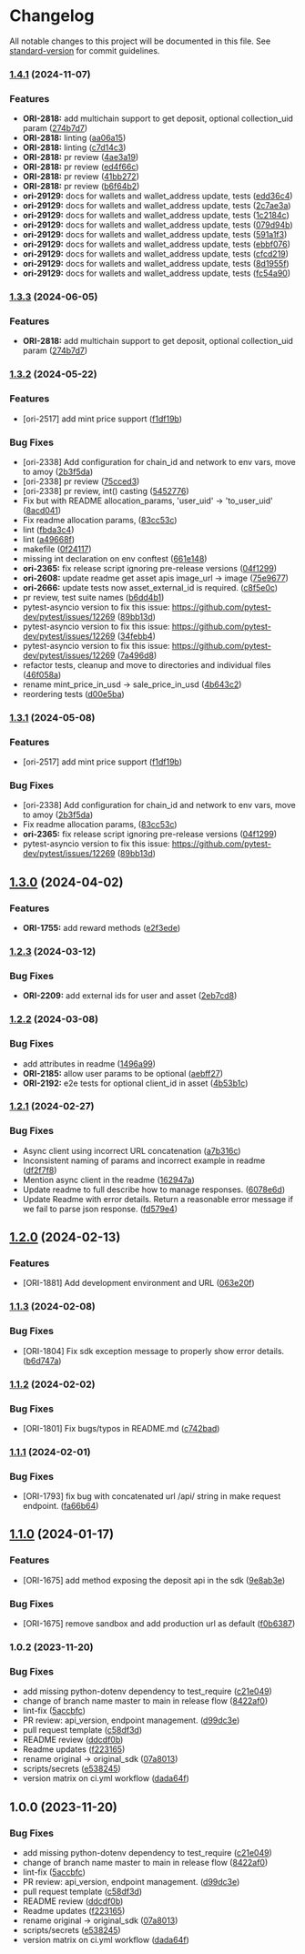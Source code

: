 # Changelog

All notable changes to this project will be documented in this file. See [standard-version](https://github.com/conventional-changelog/standard-version) for commit guidelines.

### [1.4.1](https://github.com/getoriginal/original-python/compare/v1.3.2...v1.4.1) (2024-11-07)


### Features

* **ORI-2818:** add multichain support to get deposit, optional collection_uid param ([274b7d7](https://github.com/getoriginal/original-python/commit/274b7d79a9f456b4b6710b72ceda1ed585eafd09))
* **ORI-2818:** linting ([aa06a15](https://github.com/getoriginal/original-python/commit/aa06a15129dad5fa968985200fb7b218f12e827d))
* **ORI-2818:** linting ([c7d14c3](https://github.com/getoriginal/original-python/commit/c7d14c3da4819b9e8ed3c2a2e51718b859719383))
* **ORI-2818:** pr review ([4ae3a19](https://github.com/getoriginal/original-python/commit/4ae3a19d79ac8c3af6d3ddac82551ba7b21fa800))
* **ORI-2818:** pr review ([ed4f66c](https://github.com/getoriginal/original-python/commit/ed4f66c430e55f31d7423332dd6e3790c05c7ead))
* **ORI-2818:** pr review ([41bb272](https://github.com/getoriginal/original-python/commit/41bb27202e6120fef767d300d8893fc7034eaa32))
* **ORI-2818:** pr review ([b6f64b2](https://github.com/getoriginal/original-python/commit/b6f64b2b189919cb012138505390a7b2f9bf1365))
* **ori-29129:** docs for wallets and wallet_address update, tests ([edd36c4](https://github.com/getoriginal/original-python/commit/edd36c4fe324c86787513f9d1e876b2429b4bf76))
* **ori-29129:** docs for wallets and wallet_address update, tests ([2c7ae3a](https://github.com/getoriginal/original-python/commit/2c7ae3add3471c7b0655d187790b24bc182dca33))
* **ori-29129:** docs for wallets and wallet_address update, tests ([1c2184c](https://github.com/getoriginal/original-python/commit/1c2184ce3007af5ca496a9bc252020a8027175c5))
* **ori-29129:** docs for wallets and wallet_address update, tests ([079d94b](https://github.com/getoriginal/original-python/commit/079d94b2ec18793cd92c06762af6066f5cd181e6))
* **ori-29129:** docs for wallets and wallet_address update, tests ([591a1f3](https://github.com/getoriginal/original-python/commit/591a1f3c7d375756775c00760e434c00c2378300))
* **ori-29129:** docs for wallets and wallet_address update, tests ([ebbf076](https://github.com/getoriginal/original-python/commit/ebbf0764769df2eaa202f9f08a928a1d8b912909))
* **ori-29129:** docs for wallets and wallet_address update, tests ([cfcd219](https://github.com/getoriginal/original-python/commit/cfcd219dbc6d8a1d8c4f9aca1dff42971007b90c))
* **ori-29129:** docs for wallets and wallet_address update, tests ([8d1955f](https://github.com/getoriginal/original-python/commit/8d1955f361af6aff8743652d444db6a959c30558))
* **ori-29129:** docs for wallets and wallet_address update, tests ([fc54a90](https://github.com/getoriginal/original-python/commit/fc54a90ac59c08223e90ef8daf4f936de4f10d08))

### [1.3.3](https://github.com/getoriginal/original-python/compare/v1.3.2...v1.3.3) (2024-06-05)


### Features

* **ORI-2818:** add multichain support to get deposit, optional collection_uid param ([274b7d7](https://github.com/getoriginal/original-python/commit/274b7d79a9f456b4b6710b72ceda1ed585eafd09))

### [1.3.2](https://github.com/getoriginal/original-python/compare/v1.3.0...v1.3.2) (2024-05-22)


### Features

* [ori-2517] add mint price support ([f1df19b](https://github.com/getoriginal/original-python/commit/f1df19ba53d0d2b89a8cf9d8989a13eceecfb766))


### Bug Fixes

* [ori-2338] Add configuration for chain_id and network to env vars, move to amoy ([2b3f5da](https://github.com/getoriginal/original-python/commit/2b3f5dafe5f9e2b916dd71f03a30973bc12dd26b))
* [ori-2338] pr review ([75cced3](https://github.com/getoriginal/original-python/commit/75cced33754d6e609ae589facc5b27581e3f019f))
* [ori-2338] pr review, int() casting ([5452776](https://github.com/getoriginal/original-python/commit/545277605edbc2d3a8531e85662de4f4c51ce584))
* Fix but with README allocation_params, 'user_uid' -> 'to_user_uid' ([8acd041](https://github.com/getoriginal/original-python/commit/8acd041da414b8a42fc8528c0444bd3ed800a8c3))
* Fix readme allocation params, ([83cc53c](https://github.com/getoriginal/original-python/commit/83cc53c5e14e4f3530345ce0dd35e4b5306bfa22))
* lint ([fbda3c4](https://github.com/getoriginal/original-python/commit/fbda3c497ee710563ccb4db6f3b28403a371ca97))
* lint ([a49668f](https://github.com/getoriginal/original-python/commit/a49668f30afd98593f5c556a8a42dc1e9aa5b576))
* makefile ([0f24117](https://github.com/getoriginal/original-python/commit/0f24117bcd02e71e2bdd4fa07f863eacdd1c8ffc))
* missing int declaration on env conftest ([661e148](https://github.com/getoriginal/original-python/commit/661e148bd40b3db245d40840bf1dba9221927b46))
* **ori-2365:** fix release script ignoring pre-release versions ([04f1299](https://github.com/getoriginal/original-python/commit/04f1299eb557c6d5a3ab84ee3a615e6d2cba8b1d))
* **ori-2608:** update readme get asset apis image_url -> image ([75e9677](https://github.com/getoriginal/original-python/commit/75e9677b601ce979c36997740f43e3ca3e144788))
* **ori-2666:** update tests now asset_external_id is required. ([c8f5e0c](https://github.com/getoriginal/original-python/commit/c8f5e0c5ba377bc35c743d901d41559b3ae7386f))
* pr review, test suite names ([b6dd4b1](https://github.com/getoriginal/original-python/commit/b6dd4b1ab84388ca80df60877cd6651677340b8d))
* pytest-asyncio version to fix this issue: https://github.com/pytest-dev/pytest/issues/12269 ([89bb13d](https://github.com/getoriginal/original-python/commit/89bb13dc7b93cdf66a0c225d9b55a5abc30065b6))
* pytest-asyncio version to fix this issue: https://github.com/pytest-dev/pytest/issues/12269 ([34febb4](https://github.com/getoriginal/original-python/commit/34febb44fd8eb710b3fea81c890aceeceadcb7e1))
* pytest-asyncio version to fix this issue: https://github.com/pytest-dev/pytest/issues/12269 ([7a496d8](https://github.com/getoriginal/original-python/commit/7a496d806c7aa16b7b4b2f6ce2bc0e2d97092b87))
* refactor tests, cleanup and move to directories and individual files ([46f058a](https://github.com/getoriginal/original-python/commit/46f058ac59a21d7dac42ae91e578e1121b9c2749))
* rename mint_price_in_usd -> sale_price_in_usd ([4b643c2](https://github.com/getoriginal/original-python/commit/4b643c2611dc2f750a2c49e320f049eee89f602a))
* reordering tests ([d00e5ba](https://github.com/getoriginal/original-python/commit/d00e5bafe11a0996b5f6a58634da225513787d6d))

### [1.3.1](https://github.com/getoriginal/original-python/compare/v1.3.0...v1.3.1) (2024-05-08)


### Features

* [ori-2517] add mint price support ([f1df19b](https://github.com/getoriginal/original-python/commit/f1df19ba53d0d2b89a8cf9d8989a13eceecfb766))


### Bug Fixes

* [ori-2338] Add configuration for chain_id and network to env vars, move to amoy ([2b3f5da](https://github.com/getoriginal/original-python/commit/2b3f5dafe5f9e2b916dd71f03a30973bc12dd26b))
* Fix readme allocation params, ([83cc53c](https://github.com/getoriginal/original-python/commit/83cc53c5e14e4f3530345ce0dd35e4b5306bfa22))
* **ori-2365:** fix release script ignoring pre-release versions ([04f1299](https://github.com/getoriginal/original-python/commit/04f1299eb557c6d5a3ab84ee3a615e6d2cba8b1d))
* pytest-asyncio version to fix this issue: https://github.com/pytest-dev/pytest/issues/12269 ([89bb13d](https://github.com/getoriginal/original-python/commit/89bb13dc7b93cdf66a0c225d9b55a5abc30065b6))


## [1.3.0](https://github.com/getoriginal/original-python/compare/v1.2.3...v1.3.0) (2024-04-02)


### Features

* **ORI-1755:** add reward methods ([e2f3ede](https://github.com/getoriginal/original-python/commit/e2f3edecaf7fdbe59c608e92431ca1a6d97177e2))

### [1.2.3](https://github.com/getoriginal/original-python/compare/v1.2.2...v1.2.3) (2024-03-12)


### Bug Fixes

* **ORI-2209:** add external ids for user and asset ([2eb7cd8](https://github.com/getoriginal/original-python/commit/2eb7cd82f9db0522e50f654ef522ac36a0c32a02))

### [1.2.2](https://github.com/getoriginal/original-python/compare/v1.2.1...v1.2.2) (2024-03-08)


### Bug Fixes

* add attributes in readme ([1496a99](https://github.com/getoriginal/original-python/commit/1496a99e8ded7d376b60db5283ee9b0794f21e04))
* **ORI-2185:** allow user params to be optional ([aebff27](https://github.com/getoriginal/original-python/commit/aebff275ca556d64365be4f667c9899e9b2b5812))
* **ORI-2192:** e2e tests for optional client_id in asset ([4b53b1c](https://github.com/getoriginal/original-python/commit/4b53b1c5fb28484f87813d82fa8f21e28a7edb08))

### [1.2.1](https://github.com/getoriginal/original-python/compare/v1.2.0...v1.2.1) (2024-02-27)


### Bug Fixes

* Async client using incorrect URL concatenation ([a7b316c](https://github.com/getoriginal/original-python/commit/a7b316cb48a7adb74eed637b2d0ac5d6b393b51c))
* Inconsistent naming of params and incorrect example in readme ([df2f7f8](https://github.com/getoriginal/original-python/commit/df2f7f8f3c9d735351500c99e93c7c453889d8dd))
* Mention async client in the readme ([162947a](https://github.com/getoriginal/original-python/commit/162947af0d94a98875c4e7ab2b01dc8b21e2426f))
* Update readme to full describe how to manage responses. ([6078e6d](https://github.com/getoriginal/original-python/commit/6078e6d75e0253867f22c433668b67e7f405632d))
* Update Readme with error details. Return a reasonable error message if we fail to parse json response. ([fd579e4](https://github.com/getoriginal/original-python/commit/fd579e4c32f41c910b3489983aadc7f15f71da6f))

## [1.2.0](https://github.com/getoriginal/original-python/compare/v1.1.3...v1.2.0) (2024-02-13)


### Features

* [ORI-1881] Add development environment and URL ([063e20f](https://github.com/getoriginal/original-python/commit/063e20fe6b10650360a6eabb0f049fbe5ba5aa70))

### [1.1.3](https://github.com/getoriginal/original-python/compare/v1.1.2...v1.1.3) (2024-02-08)


### Bug Fixes

* [ORI-1804] Fix sdk exception message to properly show error details. ([b6d747a](https://github.com/getoriginal/original-python/commit/b6d747a01a76e00ddd50c0a9eb6d06ed09992c7a))

### [1.1.2](https://github.com/getoriginal/original-python/compare/v1.1.1...v1.1.2) (2024-02-02)


### Bug Fixes

* [ORI-1801] Fix bugs/typos in README.md ([c742bad](https://github.com/getoriginal/original-python/commit/c742bad146f57ab1240e6322ec1482a0bc4c6dbe))

### [1.1.1](https://github.com/getoriginal/original-python/compare/v1.1.0...v1.1.1) (2024-02-01)


### Bug Fixes

* [ORI-1793] fix bug with concatenated url /api/ string in make request endpoint. ([fa66b64](https://github.com/getoriginal/original-python/commit/fa66b64aae3a497f872e6ff9bbe4c8733c7d9f83))

## [1.1.0](https://github.com/getoriginal/original-python/compare/v1.0.2...v1.1.0) (2024-01-17)


### Features

* [ORI-1675] add method exposing the deposit api in the sdk ([9e8ab3e](https://github.com/getoriginal/original-python/commit/9e8ab3ecd0f0aa5497baa049a8653207f59cdf4d))


### Bug Fixes

* [ORI-1675] remove sandbox and add production url as default ([f0b6387](https://github.com/getoriginal/original-python/commit/f0b6387a0e3978fe34c74e1db6a712fb5e9664d7))


### 1.0.2 (2023-11-20)


### Bug Fixes

* add missing python-dotenv dependency to test_require ([c21e049](https://github.com/getoriginal/original-python/commit/c21e049394343a23e19291859251eadcc3cab22f))
* change of branch name master to main in release flow ([8422af0](https://github.com/getoriginal/original-python/commit/8422af0d9f5ec5a4ff100a9618747770e5f7bed3))
* lint-fix ([5accbfc](https://github.com/getoriginal/original-python/commit/5accbfcd5b56c79d00d76c40831821838f6af995))
* PR review: api_version, endpoint management. ([d99dc3e](https://github.com/getoriginal/original-python/commit/d99dc3e3cec5613ae1f0b63c7f37c3dacc158ae8))
* pull request template ([c58df3d](https://github.com/getoriginal/original-python/commit/c58df3ddaf4e8b2f1204caa86ecfb4c396c5b93b))
* README review ([ddcdf0b](https://github.com/getoriginal/original-python/commit/ddcdf0b31615dc680f02eb033a16e4b1bf0ff5c3))
* Readme updates ([f223165](https://github.com/getoriginal/original-python/commit/f22316508b293ded62466e28404e6278436a351a))
* rename original -> original_sdk ([07a8013](https://github.com/getoriginal/original-python/commit/07a8013b9d286d9f3ee9d7994a5011c79bd0f808))
* scripts/secrets ([e538245](https://github.com/getoriginal/original-python/commit/e538245d7d68f4bbabca62c9b65af53336010c7f))
* version matrix on ci.yml workflow ([dada64f](https://github.com/getoriginal/original-python/commit/dada64f4dcebfdf796bd91178e76f4bcdb78b7f6))

## 1.0.0 (2023-11-20)


### Bug Fixes

* add missing python-dotenv dependency to test_require ([c21e049](https://github.com/getoriginal/original-python/commit/c21e049394343a23e19291859251eadcc3cab22f))
* change of branch name master to main in release flow ([8422af0](https://github.com/getoriginal/original-python/commit/8422af0d9f5ec5a4ff100a9618747770e5f7bed3))
* lint-fix ([5accbfc](https://github.com/getoriginal/original-python/commit/5accbfcd5b56c79d00d76c40831821838f6af995))
* PR review: api_version, endpoint management. ([d99dc3e](https://github.com/getoriginal/original-python/commit/d99dc3e3cec5613ae1f0b63c7f37c3dacc158ae8))
* pull request template ([c58df3d](https://github.com/getoriginal/original-python/commit/c58df3ddaf4e8b2f1204caa86ecfb4c396c5b93b))
* README review ([ddcdf0b](https://github.com/getoriginal/original-python/commit/ddcdf0b31615dc680f02eb033a16e4b1bf0ff5c3))
* Readme updates ([f223165](https://github.com/getoriginal/original-python/commit/f22316508b293ded62466e28404e6278436a351a))
* rename original -> original_sdk ([07a8013](https://github.com/getoriginal/original-python/commit/07a8013b9d286d9f3ee9d7994a5011c79bd0f808))
* scripts/secrets ([e538245](https://github.com/getoriginal/original-python/commit/e538245d7d68f4bbabca62c9b65af53336010c7f))
* version matrix on ci.yml workflow ([dada64f](https://github.com/getoriginal/original-python/commit/dada64f4dcebfdf796bd91178e76f4bcdb78b7f6))
